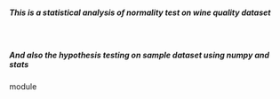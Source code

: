 <h5>This is a statistical analysis of normality test on wine quality dataset</h5><br>
<h5>And also the hypothesis testing on sample dataset using numpy and stats</h5> module<br>

